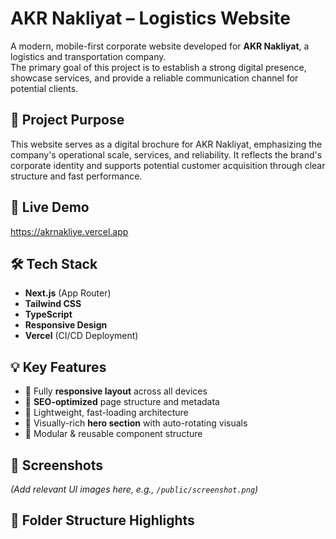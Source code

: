 # AKR Nakliyat – Logistics Website

A modern, mobile-first corporate website developed for **AKR Nakliyat**, a logistics and transportation company.  
The primary goal of this project is to establish a strong digital presence, showcase services, and provide a reliable communication channel for potential clients.

## 🎯 Project Purpose

This website serves as a digital brochure for AKR Nakliyat, emphasizing the company's operational scale, services, and reliability. It reflects the brand's corporate identity and supports potential customer acquisition through clear structure and fast performance.

## 🚀 Live Demo
https://akrnakliye.vercel.app

## 🛠 Tech Stack
- **Next.js** (App Router)
- **Tailwind CSS**
- **TypeScript**
- **Responsive Design**
- **Vercel** (CI/CD Deployment)

## 💡 Key Features
- 🔹 Fully **responsive layout** across all devices
- 🔹 **SEO-optimized** page structure and metadata
- 🔹 Lightweight, fast-loading architecture
- 🔹 Visually-rich **hero section** with auto-rotating visuals
- 🔹 Modular & reusable component structure

## 📸 Screenshots
*(Add relevant UI images here, e.g., `/public/screenshot.png`)*

## 📂 Folder Structure Highlights
